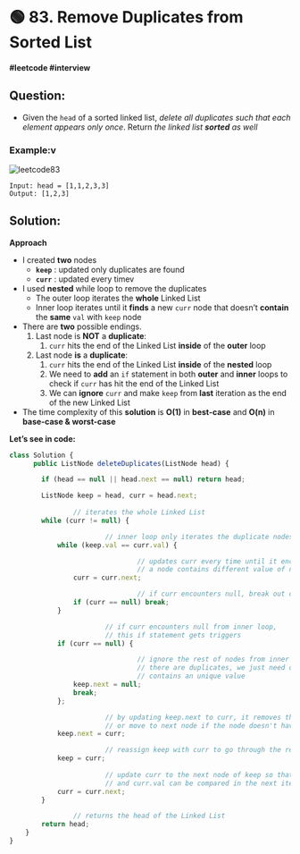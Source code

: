 # 🟢 83. Remove Duplicates from Sorted List

#### #leetcode #interview

## Question:

- Given the `head` of a sorted linked list, *delete all duplicates such that each element appears only once*. Return *the linked list **sorted** as well*

### Example:v

![leetcode83](/posts/83.remove_duplicates_from_sorted_list/leetcode83.png)

```
Input: head = [1,1,2,3,3]
Output: [1,2,3]
```

## Solution:

**Approach**

- I created **two** nodes
    - **`keep`** : updated only duplicates are found
    - **`curr`** : updated every timev
- I used **nested** while loop to remove the duplicates
    - The outer loop iterates the **whole** Linked List
    - Inner loop iterates until it **finds** a new `curr` node that doesn’t **contain** the **same** `val` with `keep` node
- There are **two** possible endings.
    1. Last node is **NOT** a **duplicate**:
        1. `curr` hits the end of the Linked List **inside** of the **outer** loop
    2. Last node **is** a **duplicate**:
        1. `curr` hits the end of the Linked List **inside** of the **nested** loop
        2. We need to **add** an `if` statement in both **outer** and **inner** loops to check if `curr` has hit the end of the Linked List
        3. We can **ignore** `curr` and make `keep` from **last** iteration as the end of the new Linked List
- The time complexity of this **solution** is **O(1)** in **best-case** and **O(n)** in **base-case & worst-case**

**Let’s see in code:**

```jsx
class Solution {
	  public ListNode deleteDuplicates(ListNode head) {

        if (head == null || head.next == null) return head;

        ListNode keep = head, curr = head.next;
				
				// iterates the whole Linked List
        while (curr != null) {

						// inner loop only iterates the duplicate nodes
            while (keep.val == curr.val) {

								// updates curr every time until it encounters
								// a node contains different value of null
                curr = curr.next;

								// if curr encounters null, break out of loop
                if (curr == null) break;
            }

						// if curr encounters null from inner loop,
						// this if statement gets triggers
            if (curr == null) {

								// ignore the rest of nodes from inner loop since
								// there are duplicates, we just need one node that
								// contains an unique value
                keep.next = null;
                break;
            };

						// by updating keep.next to curr, it removes the duplicates
						// or move to next node if the node doesn't have duplicates
            keep.next = curr;

						// reassign keep with curr to go through the rest
            keep = curr;
						
						// update curr to the next node of keep so that keep.val
						// and curr.val can be compared in the next iteration
            curr = curr.next;
        }

				// returns the head of the Linked List
        return head;
    }
}
```